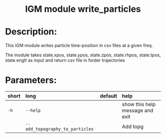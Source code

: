 ### <h1 align="center" id="title">IGM module write_particles </h1>

# Description:

This IGM module writes particle time-position in csv files at a given freq.

The module takes state.xpos, state.ypos, state.zpos, state.rhpos, state.tpos, state.englt
as input and return csv file in forder trajectories
 
# Parameters: 


|short|long|default|help|
| :--- | :--- | :--- | :--- |
|`-h`|`--help`||show this help message and exit|
||`--add_topography_to_particles`||Add topg|
